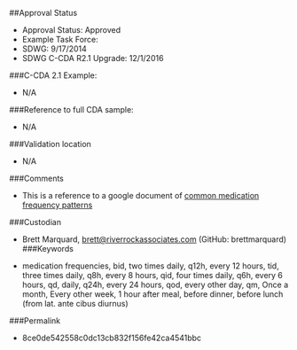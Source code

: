 ##Approval Status 

* Approval Status: Approved
* Example Task Force: 
* SDWG: 9/17/2014
* SDWG C-CDA R2.1 Upgrade: 12/1/2016    


###C-CDA 2.1 Example: 

* N/A

###Reference to full CDA sample:
* N/A

###Validation location
* N/A

###Comments
* This is a reference to a google document of [common medication frequency patterns](https://docs.google.com/document/d/1Y0Z458o_MrR2aPnpx6EygO6hpI88Bl95esjRWZ0agtY/edit)

###Custodian

* Brett Marquard, brett@riverrockassociates.com (GitHub: brettmarquard)
###Keywords

* medication frequencies, bid, two times daily, q12h, every 12 hours, tid, three times daily, q8h, every 8 hours, qid, four times daily, q6h, every 6 hours, qd, daily, q24h, every 24 hours, qod, every other day, qm, Once a month, Every other week, 1 hour after meal, before dinner, before lunch (from lat. ante cibus diurnus)


###Permalink 

* 8ce0de542558c0dc13cb832f156fe42ca4541bbc